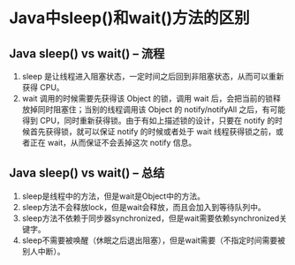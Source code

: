 # Java中sleep()和wait()方法的区别

## Java sleep() vs wait() – 流程
1. sleep 是让线程进入阻塞状态，一定时间之后回到非阻塞状态，从而可以重新获得 CPU。
1. wait 调用的时候需要先获得该 Object 的锁，调用 wait 后，会把当前的锁释放掉同时阻塞住；当别的线程调用该 Object 的 notify/notifyAll 之后，有可能得到 CPU，同时重新获得锁。由于有如上描述锁的设计，只要在 notify 的时候首先获得锁，就可以保证 notify 的时候或者处于 wait 线程获得锁之前，或者正在 wait，从而保证不会丢掉这次 notify 信息。

## Java sleep() vs wait() – 总结
1. sleep是线程中的方法，但是wait是Object中的方法。
2. sleep方法不会释放lock，但是wait会释放，而且会加入到等待队列中。
3. sleep方法不依赖于同步器synchronized，但是wait需要依赖synchronized关键字。
4. sleep不需要被唤醒（休眠之后退出阻塞），但是wait需要（不指定时间需要被别人中断）。

